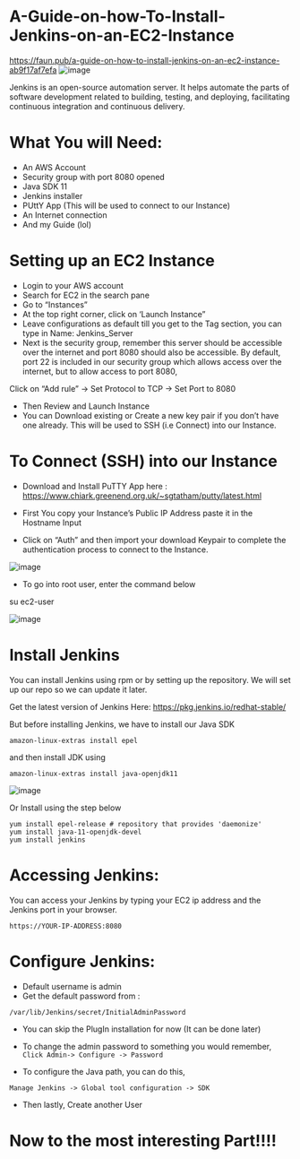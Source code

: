 # A-Guide-on-how-To-Install-Jenkins-on-an-EC2-Instance

https://faun.pub/a-guide-on-how-to-install-jenkins-on-an-ec2-instance-ab9f17af7efa
![image](https://user-images.githubusercontent.com/60587384/145048143-c8137134-611d-4536-bf42-5a5aabd48afa.png)

Jenkins is an open-source automation server. It helps automate the parts of software development related to building, testing, and deploying, facilitating continuous integration and continuous delivery.

# What You will Need:

* An AWS Account
* Security group with port 8080 opened
* Java SDK 11
* Jenkins installer
* PUttY App (This will be used to connect to our Instance)
* An Internet connection
* And my Guide (lol)

# Setting up an EC2 Instance

* Login to your AWS account
* Search for EC2 in the search pane
* Go to “Instances”
* At the top right corner, click on ‘Launch Instance”
* Leave configurations as default till you get to the Tag section, you can type in Name: Jenkins_Server
* Next is the security group, remember this server should be accessible over the internet and port 8080 should also be accessible. By default, port 22 is included in our security group which allows access over the internet, but to allow access to port 8080,

Click on “Add rule” -> Set Protocol to TCP -> Set Port to 8080
* Then Review and Launch Instance
* You can Download existing or Create a new key pair if you don’t have one already. This will be used to SSH (i.e Connect) into our Instance.

# To Connect (SSH) into our Instance

* Download and Install PuTTY App here : https://www.chiark.greenend.org.uk/~sgtatham/putty/latest.html

* First You copy your Instance’s Public IP Address paste it in the Hostname Input
* Click on “Auth” and then import your download Keypair to complete the authentication process to connect to the Instance.

![image](https://user-images.githubusercontent.com/60587384/145049275-92144fa0-f064-469f-bbed-6f102db66c4b.png)

* To go into root user, enter the command below

su ec2-user

![image](https://user-images.githubusercontent.com/60587384/145049379-26298142-4d70-4ae1-a205-dfe9ea79da96.png)

# Install Jenkins

You can install Jenkins using rpm or by setting up the repository. We will set up our repo so we can update it later.

Get the latest version of Jenkins Here: https://pkg.jenkins.io/redhat-stable/

But before installing Jenkins, we have to install our Java SDK

```amazon-linux-extras install epel ```

and then install JDK using

```amazon-linux-extras install java-openjdk11```

![image](https://user-images.githubusercontent.com/60587384/145051017-2e218309-b5d5-44ad-8eb5-c117a74d39e3.png)

Or Install using the step below

```sudo wget -O /etc/yum.repos.d/jenkins.repo https://pkg.jenkins.io/redhat-stable/jenkins.repo
yum install epel-release # repository that provides 'daemonize'
yum install java-11-openjdk-devel
yum install jenkins
```

# Accessing Jenkins:

You can access your Jenkins by typing your EC2 ip address and the Jenkins port in your browser.

```https://YOUR-IP-ADDRESS:8080```

# Configure Jenkins:

* Default username is admin
* Get the default password from :

```/var/lib/Jenkins/secret/InitialAdminPassword```

* You can skip the PlugIn installation for now (It can be done later)
* To change the admin password to something you would remember,
```Click Admin-> Configure -> Password```

* To configure the Java path, you can do this,

```Manage Jenkins -> Global tool configuration -> SDK```

* Then lastly, Create another User

# Now to the most interesting Part!!!!
